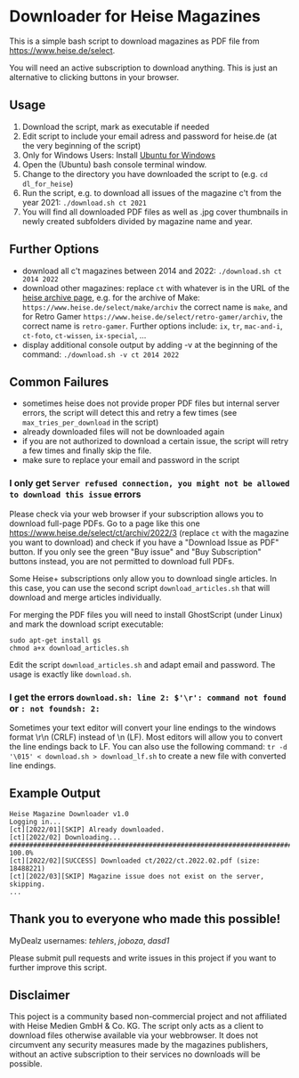# Downloader for Heise Magazines
This is a simple bash script to download magazines as PDF file from https://www.heise.de/select.

You will need an active subscription to download anything. This is just an alternative to clicking buttons in your browser.


## Usage
1) Download the script, mark as executable if needed
2) Edit script to include your email adress and password for heise.de (at the very beginning of the script)
2) Only for Windows Users: Install [Ubuntu for Windows](https://ubuntu.com/tutorials/ubuntu-on-windows#1-overview) 
3) Open the (Ubuntu) bash console terminal window.
4) Change to the directory you have downloaded the script to (e.g. `cd dl_for_heise`)
4) Run the script, e.g. to download all issues of the magazine c't from the year 2021:
`./download.sh ct 2021`
5) You will find all downloaded PDF files as well as .jpg cover thumbnails in newly created subfolders divided by magazine name and year.

## Further Options
- download all c't magazines between 2014 and 2022: `./download.sh ct 2014 2022`
- download other magazines: replace `ct` with whatever is in the URL of the [heise archive page](https://www.heise.de/select), e.g. for the archive of Make: `https://www.heise.de/select/make/archiv` the correct name is `make`, and for Retro Gamer `https://www.heise.de/select/retro-gamer/archiv`, the correct name is `retro-gamer`. Further options include: `ix`, `tr`, `mac-and-i`, `ct-foto`, `ct-wissen`, `ix-special`, ...
- display additional console output by adding -v at the beginning of the command: `./download.sh -v ct 2014 2022`

## Common Failures
- sometimes heise does not provide proper PDF files but internal server errors, the script will detect this and retry a few times (see  `max_tries_per_download` in the script)
- already downloaded files will not be downloaded again
- if you are not authorized to download a certain issue, the script will retry a few times and finally skip the file.
- make sure to replace your email and password in the script

### I only get `Server refused connection, you might not be allowed to download this issue` errors
Please check via your web browser if your subscription allows you to download full-page PDFs. Go to a page like this one https://www.heise.de/select/ct/archiv/2022/3 (replace `ct` with the magazine you want to download) and check if you have a "Download Issue as PDF" button. If you only see the green "Buy issue" and "Buy Subscription" buttons instead, you are not permitted to download full PDFs.

Some Heise+ subscriptions only allow you to download single articles. In this case, you can use the second script `download_articles.sh` that will download and merge articles individually.

For merging the PDF files you will need to install GhostScript (under Linux) and mark the download script executable:
```
sudo apt-get install gs
chmod a+x download_articles.sh
```

Edit the script `download_articles.sh` and adapt email and password. The usage is exactly like `download.sh`.

### I get the errors `download.sh: line 2: $'\r': command not found` or `: not foundsh: 2:`
Sometimes your text editor will convert your line endings to the windows format \r\n (CRLF) instead of \n (LF). Most editors will allow you to convert the line endings back to LF. You can also use the following command: `tr -d '\015' < download.sh > download_lf.sh` to create a new file with converted line endings.

## Example Output
```
Heise Magazine Downloader v1.0
Logging in...
[ct][2022/01][SKIP] Already downloaded.
[ct][2022/02] Downloading...
################################################################################################################# 100.0%
[ct][2022/02][SUCCESS] Downloaded ct/2022/ct.2022.02.pdf (size: 18488221)
[ct][2022/03][SKIP] Magazine issue does not exist on the server, skipping.
...
```

## Thank you to everyone who made this possible!
MyDealz usernames: *tehlers*, *joboza*, *dasd1*

Please submit pull requests and write issues in this project if you want to further improve this script.

## Disclaimer
This poject is a community based non-commercial project and not affiliated with Heise Medien GmbH & Co. KG. The script only acts as a client to download files otherwise available via your webbrowser. It does not circumvent any security measures made by the magazines publishers, without an active subscription to their services no downloads will be possible.
